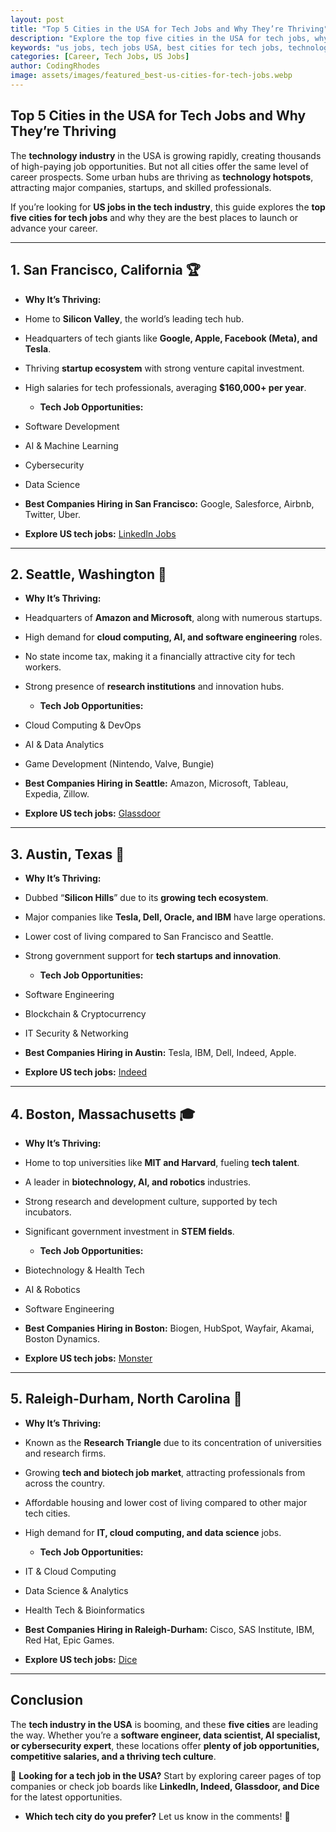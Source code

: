 ```yaml
---
layout: post
title: "Top 5 Cities in the USA for Tech Jobs and Why They’re Thriving"
description: "Explore the top five cities in the USA for tech jobs, why they are booming, and what makes them attractive to tech professionals. Find the best opportunities in the tech industry."
keywords: "us jobs, tech jobs USA, best cities for tech jobs, technology careers, thriving tech hubs, IT job opportunities"
categories: [Career, Tech Jobs, US Jobs]
author: CodingRhodes
image: assets/images/featured_best-us-cities-for-tech-jobs.webp
---
```


## **Top 5 Cities in the USA for Tech Jobs and Why They’re Thriving**

The **technology industry** in the USA is growing rapidly, creating thousands of high-paying job opportunities. But not all cities offer the same level of career prospects. Some urban hubs are thriving as **technology hotspots**, attracting major companies, startups, and skilled professionals.

If you’re looking for **US jobs in the tech industry**, this guide explores the **top five cities for tech jobs** and why they are the best places to launch or advance your career.

---

## **1. San Francisco, California** 🏆

  -  **Why It’s Thriving:**  
- Home to **Silicon Valley**, the world’s leading tech hub.
- Headquarters of tech giants like **Google, Apple, Facebook (Meta), and Tesla**.
- Thriving **startup ecosystem** with strong venture capital investment.
- High salaries for tech professionals, averaging **$160,000+ per year**.

  -  **Tech Job Opportunities:**  
- Software Development
- AI & Machine Learning
- Cybersecurity
- Data Science

-  **Best Companies Hiring in San Francisco:** Google, Salesforce, Airbnb, Twitter, Uber.

-  **Explore US tech jobs:** [LinkedIn Jobs](https://www.linkedin.com/jobs/)

---

## **2. Seattle, Washington** 🌲

  -  **Why It’s Thriving:**  
- Headquarters of **Amazon and Microsoft**, along with numerous startups.
- High demand for **cloud computing, AI, and software engineering** roles.
- No state income tax, making it a financially attractive city for tech workers.
- Strong presence of **research institutions** and innovation hubs.

  -  **Tech Job Opportunities:**  
- Cloud Computing & DevOps
- AI & Data Analytics
- Game Development (Nintendo, Valve, Bungie)

-  **Best Companies Hiring in Seattle:** Amazon, Microsoft, Tableau, Expedia, Zillow.

-  **Explore US tech jobs:** [Glassdoor](https://www.glassdoor.com/)

---

## **3. Austin, Texas** 🤠

  -  **Why It’s Thriving:**  
- Dubbed “**Silicon Hills**” due to its **growing tech ecosystem**.
- Major companies like **Tesla, Dell, Oracle, and IBM** have large operations.
- Lower cost of living compared to San Francisco and Seattle.
- Strong government support for **tech startups and innovation**.

  -  **Tech Job Opportunities:**  
- Software Engineering
- Blockchain & Cryptocurrency
- IT Security & Networking

-  **Best Companies Hiring in Austin:** Tesla, IBM, Dell, Indeed, Apple.

-  **Explore US tech jobs:** [Indeed](https://www.indeed.com/)

---

## **4. Boston, Massachusetts** 🎓

  -  **Why It’s Thriving:**  
- Home to top universities like **MIT and Harvard**, fueling **tech talent**.
- A leader in **biotechnology, AI, and robotics** industries.
- Strong research and development culture, supported by tech incubators.
- Significant government investment in **STEM fields**.

  -  **Tech Job Opportunities:**  
- Biotechnology & Health Tech
- AI & Robotics
- Software Engineering

-  **Best Companies Hiring in Boston:** Biogen, HubSpot, Wayfair, Akamai, Boston Dynamics.

-  **Explore US tech jobs:** [Monster](https://www.monster.com/)

---

## **5. Raleigh-Durham, North Carolina** 🌳

  -  **Why It’s Thriving:**  
- Known as the **Research Triangle** due to its concentration of universities and research firms.
- Growing **tech and biotech job market**, attracting professionals from across the country.
- Affordable housing and lower cost of living compared to other major tech cities.
- High demand for **IT, cloud computing, and data science** jobs.

  -  **Tech Job Opportunities:**  
- IT & Cloud Computing
- Data Science & Analytics
- Health Tech & Bioinformatics

-  **Best Companies Hiring in Raleigh-Durham:** Cisco, SAS Institute, IBM, Red Hat, Epic Games.

-  **Explore US tech jobs:** [Dice](https://www.dice.com/)

---

## **Conclusion**

The **tech industry in the USA** is booming, and these **five cities** are leading the way. Whether you’re a **software engineer, data scientist, AI specialist, or cybersecurity expert**, these locations offer **plenty of job opportunities, competitive salaries, and a thriving tech culture**.

🚀 **Looking for a tech job in the USA?** Start by exploring career pages of top companies or check job boards like **LinkedIn, Indeed, Glassdoor, and Dice** for the latest opportunities.

  -  **Which tech city do you prefer?** Let us know in the comments! 💬


